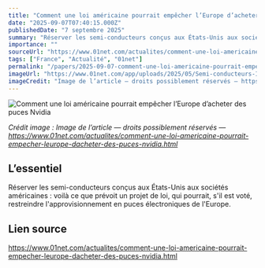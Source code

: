 ```yaml
---
title: "Comment une loi américaine pourrait empêcher l’Europe d’acheter des puces Nvidia"
date: "2025-09-07T07:40:15.000Z"
publishedDate: "7 septembre 2025"
summary: "Réserver les semi-conducteurs conçus aux États-Unis aux sociétés américaines : voilà ce que prévoit un projet de loi, qui pourrait, s'il est voté, restreindre l'approvisionnement en puces électroniques de l'Europe."
importance: ""
sourceUrl: "https://www.01net.com/actualites/comment-une-loi-americaine-pourrait-empecher-leurope-dacheter-des-puces-nvidia.html"
tags: ["France", "Actualité", "01net"]
permalink: "/papers/2025-09-07-comment-une-loi-americaine-pourrait-empecher-leurope-dacheter-des-puces-nvidia"
imageUrl: "https://www.01net.com/app/uploads/2025/05/Semi-conducteurs-IA--1600x900.jpg"
imageCredit: "Image de l’article — droits possiblement réservés — https://www.01net.com/actualites/comment-une-loi-americaine-pourrait-empecher-leurope-dacheter-des-puces-nvidia.html"
---
```


![Comment une loi américaine pourrait empêcher l’Europe d’acheter des puces Nvidia](https://www.01net.com/app/uploads/2025/05/Semi-conducteurs-IA--1600x900.jpg)

*Crédit image : Image de l’article — droits possiblement réservés — https://www.01net.com/actualites/comment-une-loi-americaine-pourrait-empecher-leurope-dacheter-des-puces-nvidia.html*

## L’essentiel

Réserver les semi-conducteurs conçus aux États-Unis aux sociétés américaines : voilà ce que prévoit un projet de loi, qui pourrait, s'il est voté, restreindre l'approvisionnement en puces électroniques de l'Europe.

## Lien source

https://www.01net.com/actualites/comment-une-loi-americaine-pourrait-empecher-leurope-dacheter-des-puces-nvidia.html
